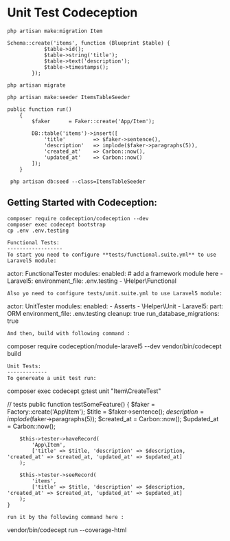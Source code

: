 # Unit Test Codeception
```
php artisan make:migration Item

Schema::create('items', function (Blueprint $table) {
            $table->id();
            $table->string('title');
            $table->text('description');
            $table->timestamps();
        });
        
php artisan migrate
```
```
php artisan make:seeder ItemsTableSeeder

public function run()
    {
        $faker      = Faker::create('App/Item');

        DB::table('items')->insert([
            'title'         => $faker->sentence(),
            'description'   => implode($faker->paragraphs(5)),
            'created_at'    => Carbon::now(),
            'updated_at'    => Carbon::now()
        ]);
    }
    
 php artisan db:seed --class=ItemsTableSeeder
 ```
 Getting Started with Codeception:
 -----------------------------------
 ```
 composer require codeception/codeception --dev
 composer exec codecept bootstrap
 cp .env .env.testing
 
 Functional Tests:
 ------------------
 To start you need to configure **tests/functional.suite.yml** to use Laravel5 module:
 ```
 actor: FunctionalTester
modules:
    enabled:
        # add a framework module here
        - Laravel5:
              environment_file: .env.testing
        - \Helper\Functional
 ```
 Also yo need to configure tests/unit.suite.yml to use Laravel5 module:
 ```
 actor: UnitTester
modules:
    enabled:
        - Asserts
        - \Helper\Unit
        - Laravel5:
            part: ORM
            environment_file: .env.testing
            cleanup: true
            run_database_migrations: true
  ```
  And then, build with following command :
  ```
  composer require codeception/module-laravel5 --dev
  vendor/bin/codecept build
  ```
  Unit Tests:
  -------------
  To genereate a unit test run:
  ```
  composer exec codecept g:test unit "Item\CreateTest"
  
  // tests
    public function testSomeFeature()
    {
        $faker          = Factory::create('App\Item');
        $title          = $faker->sentence();
        $description    = implode($faker->paragraphs(5));
        $created_at     = Carbon::now();
        $updated_at     = Carbon::now();

        $this->tester->haveRecord(
            'App\Item',
            ['title' => $title, 'description' => $description, 'created_at' => $created_at, 'updated_at' => $updated_at]
        );

        $this->tester->seeRecord(
            'items',
            ['title' => $title, 'description' => $description, 'created_at' => $created_at, 'updated_at' => $updated_at]
        );
    }
```
run it by the following command here :
```
vendor/bin/codecept run --coverage-html
```
  
